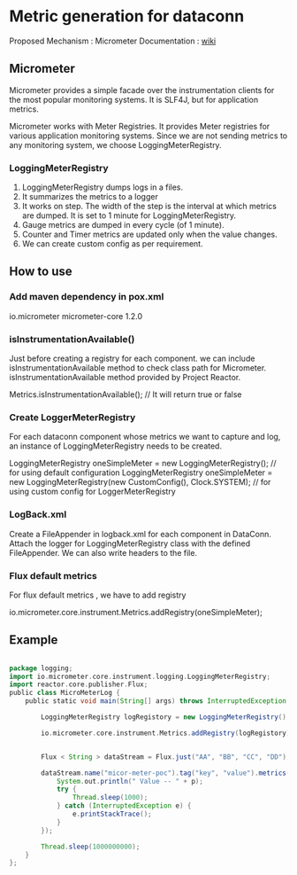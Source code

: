 # Metric generation for dataconn

Proposed Mechanism : Micrometer
Documentation : [wiki](https://ccbu-wiki.cisco.com/pages/viewpage.action?spaceKey=CJHybrid&title=Micrometer+POC+for+Metrics+Generation)

## Micrometer
	   
Micrometer provides a simple facade over the instrumentation clients for the most popular monitoring systems. It is SLF4J, but for application metrics.
	  
Micrometer works with Meter Registries. It provides Meter registries for various application monitoring systems. Since we are not sending metrics to any monitoring system, we choose
	   LoggingMeterRegistry.
		
		
### LoggingMeterRegistry 
1) LoggingMeterRegistry dumps logs in a files.  
2) It summarizes the metrics to a logger
3) It works on step. The width of the step is the interval at which metrics are dumped. It is set to 1 minute for LoggingMeterRegistry.
4) Gauge metrics are dumped in every cycle (of 1 minute).
5) Counter and Timer metrics are updated only when the value changes.
6) We can create custom config as per requirement. 

 
## How to use 
	
### Add maven dependency in pox.xml
<dependency>
	 <groupId>io.micrometer</groupId>
	 <artifactId>micrometer-core</artifactId>
	 <version>1.2.0</version>
 </dependency>
	
### isInstrumentationAvailable()
Just before creating a registry for each component. we can include isInstrumentationAvailable method to check class path for Micrometer. isInstrumentationAvailable method provided by Project Reactor.
		
Metrics.isInstrumentationAvailable();  // It will return true or false
	
### Create LoggerMeterRegistry
  
For each dataconn component whose metrics we want to capture and log, an instance of LoggingMeterRegistry needs to be created. 

LoggingMeterRegistry oneSimpleMeter = new LoggingMeterRegistry();  // for using default configuration
LoggingMeterRegistry oneSimpleMeter = new LoggingMeterRegistry(new CustomConfig(), Clock.SYSTEM); // for using custom config for LoggerMeterRegistry
	
### LogBack.xml

Create a FileAppender in logback.xml for each component in DataConn. Attach the logger for LoggingMeterRegistry class with the defined FileAppender. We can also write headers to the file.


### Flux default metrics 
For flux default metrics , we have to add registry
		
io.micrometer.core.instrument.Metrics.addRegistry(oneSimpleMeter);
			
## Example

```groovy

package logging;
import io.micrometer.core.instrument.logging.LoggingMeterRegistry;
import reactor.core.publisher.Flux;
public class MicroMeterLog {
    public static void main(String[] args) throws InterruptedException {

        LoggingMeterRegistry logRegistory = new LoggingMeterRegistry();

        io.micrometer.core.instrument.Metrics.addRegistry(logRegistory);;


        Flux < String > dataStream = Flux.just("AA", "BB", "CC", "DD");

        dataStream.name("micor-meter-poc").tag("key", "value").metrics().subscribe(p - > {
            System.out.println(" Value -- " + p);
            try {
                Thread.sleep(1000);
            } catch (InterruptedException e) {
                e.printStackTrace();
            }
        });

        Thread.sleep(1000000000);
    }
};
```
